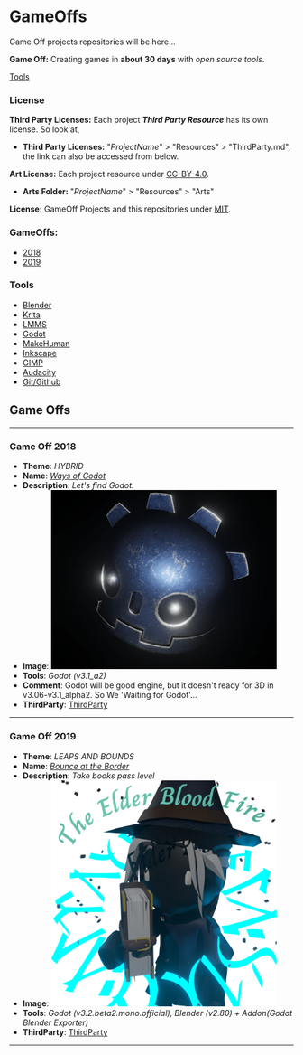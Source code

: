 # GameOffs
Game Off projects repositories will be here...

**Game Off:** Creating games in **about 30 days** with *open source tools*.

[Tools](#Tools)

### License
**Third Party Licenses:** Each project ***Third Party Resource*** has its own license. So look at,
  * **Third Party Licenses:** "*ProjectName*" > "Resources" > "ThirdParty.md", the link can also be accessed from below.

**Art License:** Each project resource under [CC-BY-4.0](https://creativecommons.org/licenses/by/4.0/).
 * **Arts Folder:** "*ProjectName*" > "Resources" > "Arts"

**License:** GameOff Projects and this repositories under [MIT](./LICENSE).

### GameOffs:
* [2018](#Game-Off-2018)
* [2019](#Game-Off-2019)

### Tools
* [Blender](http://blender.org/)
* [Krita](https://krita.org/)
* [LMMS](https://lmms.io/)
* [Godot](https://godotengine.org/)
* [MakeHuman](http://www.makehumancommunity.org/)
* [Inkscape](https://inkscape.org/)
* [GIMP](https://www.gimp.org/)
* [Audacity](https://www.audacityteam.org/)
* [Git/Github](https://github.com)


## Game Offs

***

### Game Off 2018

* **Theme**: *HYBRID*
* **Name**: *[Ways of Godot](./GameOff2018)*
* **Description**: *Let's find Godot.*
* **Image**:  <img src="./GameOff2018/Resources/GodotHead.png" alt="Godot Traveler with Godot Heads" width="400"/>
* **Tools**: *Godot (v3.1_a2)*
* **Comment**: Godot will be good engine, but it doesn't ready for 3D in v3.06-v3.1_alpha2. So We 'Waiting for Godot'...  
* **ThirdParty**: [ThirdParty](./GameOff2018/Resources/ThirdParty.md)

***

### Game Off 2019

* **Theme**: *LEAPS AND BOUNDS*
* **Name**: *[Bounce at the Border](./GameOff2019)*
* **Description**: *Take books pass level*
* **Image**: <img src="./GameOff2019/Bounce at the Border/TheElderBloodFire.png" alt="Bounce at the Border" width="400"/>
* **Tools**: *Godot (v3.2.beta2.mono.official), Blender (v2.80) + Addon(Godot Blender Exporter)*
* **ThirdParty**: [ThirdParty](./GameOff2019/Resources/ThirdParty.md)

***